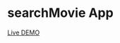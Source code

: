 # searchMovie App

<a href="http://xn--e1aybc.xn----8sbbjhbb0cffv0o.xn--p1ai/" target="_blank">Live DEMO</a>
